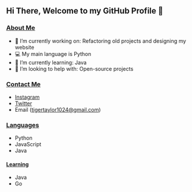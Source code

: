 ## Hi There, Welcome to my GitHub Profile 👋

### <ins>About Me</ins>

- 🔭 I’m currently working on: Refactoring old projects and designing my website
- 💻 My main language is Python
- 🌱 I’m currently learning: Java
- 🤔 I’m looking to help with: Open-source projects

### <ins>Contact Me</ins>

- [Instagram](https://www.instagram.com/definitelyatiger/)
- [Twitter](https://www.twitter.com/actuallyatiger)
- Email (tigertaylor1024@gmail.com)

### <ins>Languages</ins>

- Python
- JavaScript
- Java

#### <ins>Learning</ins>

- Java
- Go
